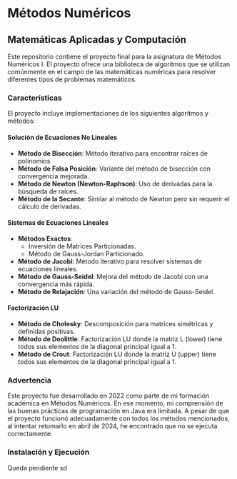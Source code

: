# Métodos Numéricos

## Matemáticas Aplicadas y Computación

Este repositorio contiene el proyecto final para la asignatura de Métodos Numéricos I. El proyecto ofrece una biblioteca de algoritmos que se utilizan comúnmente en el campo de las matemáticas numéricas para resolver diferentes tipos de problemas matemáticos.

### Características

El proyecto incluye implementaciones de los siguientes algoritmos y métodos:

#### Solución de Ecuaciones No Lineales

- **Método de Bisección**: Método iterativo para encontrar raíces de polinomios.
- **Método de Falsa Posición**: Variante del método de bisección con convergencia mejorada.
- **Método de Newton (Newton-Raphson)**: Uso de derivadas para la búsqueda de raíces.
- **Método de la Secante**: Similar al método de Newton pero sin requerir el cálculo de derivadas.

#### Sistemas de Ecuaciones Lineales

- **Métodos Exactos**:
  - Inversión de Matrices Particionadas.
  - Método de Gauss-Jordan Particionado.
- **Método de Jacobi**: Método iterativo para resolver sistemas de ecuaciones lineales.
- **Método de Gauss-Seidel**: Mejora del método de Jacobi con una convergencia más rápida.
- **Método de Relajación**: Una variación del método de Gauss-Seidel.

#### Factorización LU

- **Método de Cholesky**: Descomposición para matrices simétricas y definidas positivas.
- **Método de Doolittle**: Factorización LU donde la matriz L (lower) tiene todos sus elementos de la diagonal principal igual a 1.
- **Método de Crout**: Factorización LU donde la matriz U (upper) tiene todos sus elementos de la diagonal principal igual a 1.

### Advertencia

Este proyecto fue desarrollado en 2022 como parte de mi formación académica en Métodos Numéricos. En ese momento, mi comprensión de las buenas prácticas de programación en Java era limitada. A pesar de que el proyecto funcionó adecuadamente con todos los métodos mencionados, al intentar retomarlo en abril de 2024, he encontrado que no se ejecuta correctamente.

### Instalación y Ejecución
Queda pendiente xd
